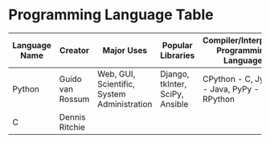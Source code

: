 # Programming Language Table

| Language Name | Creator | Major Uses | Popular Libraries | Compiler/Interpreter Programming Language | Jobs and Saleries |
| --- | --- | --- | --- | ---| --- |
| Python | Guido van Rossum | Web, GUI, Scientific, System Administration | Django, tkInter, SciPy, Ansible | CPython - C, Jython - Java, PyPy - RPython | |
| C | Dennis Ritchie | | | | |
